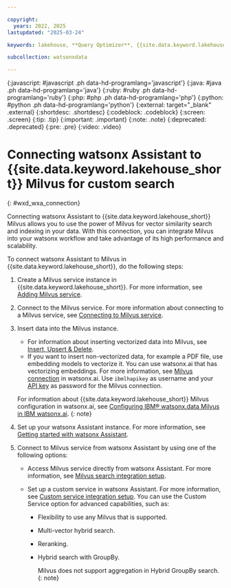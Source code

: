 ```yaml
---

copyright:
  years: 2022, 2025
lastupdated: "2025-03-24"

keywords: lakehouse, **Query Optimizer**, {{site.data.keyword.lakehouse_short}}

subcollection: watsonxdata

---
```


{:javascript: #javascript .ph data-hd-programlang='javascript'}
{:java: #java .ph data-hd-programlang='java'}
{:ruby: #ruby .ph data-hd-programlang='ruby'}
{:php: #php .ph data-hd-programlang='php'}
{:python: #python .ph data-hd-programlang='python'}
{:external: target="_blank" .external}
{:shortdesc: .shortdesc}
{:codeblock: .codeblock}
{:screen: .screen}
{:tip: .tip}
{:important: .important}
{:note: .note}
{:deprecated: .deprecated}
{:pre: .pre}
{:video: .video}

# Connecting watsonx Assistant to {{site.data.keyword.lakehouse_short}} Milvus for custom search
{: #wxd_wxa_connection}

Connecting watsonx Assistant to {{site.data.keyword.lakehouse_short}} Milvus allows you to use the power of Milvus for vector similarity search and indexing in your data. With this connection, you can integrate Milvus into your watsonx workflow and take advantage of its high performance and scalability.

To connect watsonx Assistant to Milvus in {{site.data.keyword.lakehouse_short}}, do the following steps:

1. Create a Milvus service instance in {{site.data.keyword.lakehouse_short}}. For more information, see [Adding Milvus service](/docs/watsonxdata?topic=watsonxdata-adding-milvus-service).
1. Connect to the Milvus service. For more information about connecting to a Milvus service, see [Connecting to Milvus service](/docs/watsonxdata?topic=watsonxdata-conn-to-milvus).
1. Insert data into the Milvus instance.
   - For information about inserting vectorized data into Milvus, see [Insert, Upsert & Delete](https://milvus.io/docs/insert-update-delete.md).
   - If you want to insert non-vectorized data, for example a PDF file, use embedding models to vectorize it. You can use watsonx.ai that has vectorizing embeddings. For more information, see [Milvus connection](https://dataplatform.cloud.ibm.com/docs/content/wsj/manage-data/conn-milvus.html?context=wx&audience=wdp) in watsonx.ai. Use `ibmlhapikey` as username and your [API key]({{site.data.keyword.ref-con-presto-serv-link}}#get-ibmapi-key) as password for the Milvus connection.

   For information about {{site.data.keyword.lakehouse_short}} Milvus configuration in watsonx.ai, see [Configuring IBM® watsonx.data Milvus in IBM watsonx.ai](/docs/watsonxdata?topic=watsonxdata-wxd_wxai_milvus_conn).
   {: note}

1. Set up your watsonx Assistant instance. For more information, see [Getting started with watsonx Assistant](https://cloud.ibm.com/docs/watson-assistant?topic=watson-assistant-getting-started).
1. Connect to Milvus service from watsonx Assistant by using one of the following options:
   * Access Milvus service directly from watsonx Assistant. For more information, see [Milvus search integration setup](https://cloud.ibm.com/docs/watson-assistant?topic=watson-assistant-search-milvus-add#setup-milvus).
   * Set up a custom service in watsonx Assistant. For more information, see [Custom service integration setup](https://cloud.ibm.com/docs/watson-assistant?topic=watson-assistant-search-customsearch-add#setup-custom-service-server). You can use the Custom 	 Service option for advanced capabilities, such as:

      * Flexibility to use any Milvus that is supported.
      * Multi-vector hybrid search.
      * Reranking.
      * Hybrid search with GroupBy.

        Milvus does not support aggregation in Hybrid GroupBy search.
        {: note}
